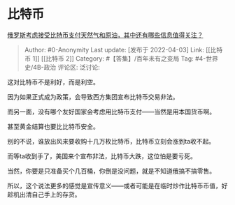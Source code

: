 # 比特币
[俄罗斯考虑接受比特币支付天然气和原油，其中还有哪些信息值得关注？](https://www.zhihu.com/question/524023541/answer/2421897025)

> Author: #0-Anonymity
> Last update: [发布于 2022-04-03]
> Link: [[比特币 1]] [[比特币 2]]
> Category: #【答集】/百年未有之变局
> Tag: #4-世界史/4B-政治
> 评论区:
> 泛讨论:

这对比特币不是利好，而是利空。

因为如果正式成为政策，会导致西方集团宣布比特币交易非法。

而另一面，没有哪个友好国家会考虑用比特币支付——当然是用本国货币啊。

甚至黄金结算也要比比特币安全。

别的不说，谁放出风来要收购十几万枚比特币，比特币立刻会涨到ta收不起。

而等ta收到手了，美国来个宣布非法，比特币大跌，这位怕是要亏死。

当然，你要是只准备买个几百桶，你倒是没问题，就是不知道俄搞不搞零售。

所以，这个说法更多的感觉是宣传意义——或者可能是在临时炒作比特币币值，好趁机出清自己手上的存货。
